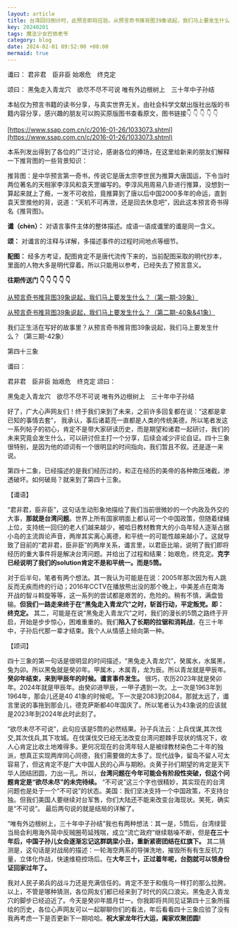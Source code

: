 ```yaml
---
layout: article
title: 台湾回归倒计时，此预言即将应验。从预言奇书推背图39象说起，我们马上要发生什么？（第四期-43象）
key: 20240201
tags: 魔法少女巴依老爷
category: blog
date: 2024-02-01 09:52:00 +08:00
mermaid: true
---
```

谶曰：
君非君　臣非臣
始艰危　终克定

颂曰：
黑兔走入青龙穴　欲尽不尽不可说
唯有外边根树上　三十年中子孙结
<!--more-->

本帖仅为预言书籍的读书分享，与真实世界无关。由社会科学文献出版社出版的书籍内容分享，感兴趣的朋友可以购买原版图书查看原文，图书链接👇 👇 👇 👇 👇

[https://www.ssap.com.cn/c/2016-01-26/1033073.shtml](https://www.ssap.com.cn/c/2016-01-26/1033073.shtml)



本系列发出得到了各位的广泛讨论，感谢各位的捧场，在这里给新来的朋友们解释一下推背图的一些背景知识：

推背图：是中华预言第一奇书，传说它是唐太宗李世民为推算大唐国运，下令当时两位著名的天相家李淳风和袁天罡编写的。李淳风用周易八卦进行推算，没想到一算起来就上了瘾，一发不可收拾，竟推算到了唐以后中国2000多年的命运，直到袁天罡推他的背，说道：“天机不可再泄，还是回去休息吧”，因此这本预言奇书得名《推背图》。

**谶（chèn）：** 对语言事件主体的整体描述。成语一语成谶里的谶是同一含义。

**颂：** 对谶言的注释与详解，多描述事件的过程时间地点等细节。

**配图：** 经多方考证，配图肯定不是唐代流传下来的，当前配图采取的明代抄本，里面的人物大多是明代穿着。所以只能用以参考，已经失去了预言意义。

**往期传送门 👇 👇 👇 👇 👇**

[从预言奇书推背图39象说起，我们马上要发生什么？（第一期-39象）](https://xinsheng.huawei.com/next/#/detail?uuid=969754861417205760)

[从预言奇书推背图39象说起，我们马上要发生什么？（第二期-40象&41象）](https://xinsheng.huawei.com/next/#/detail?uuid=970461181355159552) 

我们正生活在写好的故事里？从预言奇书推背图39象说起，我们马上要发生什么？（第三期-42象）



第四十三象

谶曰：

君非君　臣非臣
始艰危　终克定
颂曰：

黑兔走入青龙穴　欲尽不尽不可说
唯有外边根树上　三十年中子孙结





好了，广大心声网友们！终于我们来到了未来，之前许多回复都在说：“这都是拿已知的事情去套”， 我承认，事后诸葛亮一直都是人类的传统美德，所以笔者发这一系列帖子的初心，肯定不是带大家研读历史，而是期望和诸君一起研讨，我们的未来究竟会发生什么，可以研讨但主打一个分享，后续会减少评论自证。四十三象很特别，是因为他的颂词有一个很明显的时间指向，我们暂且不叙。还是逐一来说。

第四十二象，已经描述的是我们经历过的，和正在经历的美帝的各种欺压堵截，渗透破坏。如何破局？就来到了第四十三象。



【谶语】

“君非君，臣非臣”，这句话生动形象地描绘了我们当前很微妙的一个内政及外交的大事，**那就是台湾问题**。世界上所有国家明面上都认可一个中国政策，但随着绿蝇上位，支持统一回归的老人们越来越少，被哈日教材教育大的小岛年轻人逐渐占据小岛的主流舆论声音，两岸其实离心离德，和平统一的可能性越来越小了。这就导致了目前的“君非君，臣非臣”的两岸关系，谶言里，以君臣比喻，说明了我们即将经历的重大事件将是解决台湾问题。并给出了过程和结果：始艰危，终克定。**克字已经说明了我们的solution肯定不是和平统一。而是5筒。**

对于后半句，笔者有两个想法。其一我认为可能是在说：2005年那次因为有人跳反而无疾而终的行动；2016年CCTV在播放熊出没的那个晚上，中美差点在南海开战的智斗斡旋等等，这一系列的尝试都是艰苦的，危险的。稍有不慎，满盘皆输。**但我们一路走来终于在“黑兔走入青龙穴”之时，斩首行动，平定叛党。即：终克定。** 其二，可能是在说“黑兔走入青龙穴”之时，我们的漫长的5筒之路终于开启，开始是步步惊心，困难重重的。我们**陷入了长期的拉锯和消耗战**，在三十年中，子孙后代那一辈才结束。我个人从情感上倾向第一种。



【颂词】

四十三象的第一句话是很明显的时间描述，“黑兔走入青龙穴”，癸属水，水属黑，兔为卯。所以黑兔就是癸卯年。甲属木，木属青，龙为辰。所以青龙就是甲辰年。**癸卯年结束，来到甲辰年的时候。谶言事件发生。** 很巧，农历2023年就是癸卯年。2024年就是甲辰年。由癸卯进甲辰，一甲子遇到一次。上一次是1963年到1964年，那会儿还是40 41象的时候呢。下一次是2083到2084，那就太远了，谶言里说的事拖到那会儿，德克萨斯都40年国庆了。所以笔者认为43象说的应该就是2023年到2024年此时此刻了。

“欲尽未尽不可说”，此句应该是5筒的必然结果。孙子兵法云：上兵伐谋,其次伐交,其次伐兵,其下攻城。在伐谋伐交已经无法改变台湾问题棘手现状的情况下，收人心肯定比收土地难得多。更何况现在的台湾年轻人是被绿教材染色二十年的独派，想真正实现两岸同心同德，我们需要做的太多了。现代战争，留岛不留人可太容易了，但这肯定不是广大中国人民的心声与期盼。炎黄子孙们期望的肯定是天下华人团结团圆，力出一孔。所以，**台湾问题在今年可能会有阶段性突破，但这个问题肯定是“欲尽未尽”的未完待续。** “不可说”这三个字也很精妙，其实现在的台湾问题也是处于一个“不可说”的状态。美国：我们坚决支持一个中国政策，不支持台独。但我们美国人要继续对台军售，你们大陆还不能来改变台海现状。笑死，确实是“不可说”。 最后两句说的就是结局的详解了。

“唯有外边根树上，三十年中子孙结”我也有两种想法：其一是，5筒后，台湾绿营当局会利用海外简中反贼圈苟延残喘，成立“流亡政府”继续聒噪不断，但是**在三十年后，中国子孙儿女会逐渐忘记这群跳梁小丑，重新紧密团结在红旗下。** 其二猜测是，这句话是对战局的描述：一轮海空两系的导弹洗地，摧毁所有有生反抗力量，立体化作战，快速维稳控场后。在**大年三十，正过着年呢，台胞就可以领身份证回家过年了。** 

我对人民子弟兵的战斗力还是充满信任的。肯定不至于和俄乌一样打的那么拉胯。以上，不管是哪种猜测，各位网友们都已经来到了时代的风口浪尖。黑兔走入青龙穴的脚步已经迫近了。今天是癸卯年腊月廿一。你我即将共同见证第四十三象所描绘的历史，各位心声网友可以一起聊聊你们的看法，年后看看四十三象应验了没有我再考虑一下是否更新下一期哈哈。**祝大家龙年行大运，阖家欢聚团圆!**
